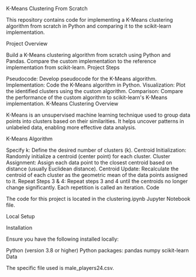 K-Means Clustering From Scratch

This repository contains code for implementing a K-Means clustering algorithm from scratch in Python and comparing it to the scikit-learn implementation.

Project Overview

Build a K-Means clustering algorithm from scratch using Python and Pandas.
Compare the custom implementation to the reference implementation from scikit-learn.
Project Steps

Pseudocode: Develop pseudocode for the K-Means algorithm.
Implementation: Code the K-Means algorithm in Python.
Visualization: Plot the identified clusters using the custom algorithm.
Comparison: Compare the performance of the custom algorithm to scikit-learn's K-Means implementation.
K-Means Clustering Overview

K-Means is an unsupervised machine learning technique used to group data points into clusters based on their similarities. It helps uncover patterns in unlabeled data, enabling more effective data analysis.

K-Means Algorithm

Specify k: Define the desired number of clusters (k).
Centroid Initialization: Randomly initialize a centroid (center point) for each cluster.
Cluster Assignment: Assign each data point to the closest centroid based on distance (usually Euclidean distance).
Centroid Update: Recalculate the centroid of each cluster as the geometric mean of the data points assigned to it.
Repeat Steps 3 & 4: Repeat steps 3 and 4 until the centroids no longer change significantly. Each repetition is called an iteration.
Code

The code for this project is located in the clustering.ipynb Jupyter Notebook file.

Local Setup

Installation

Ensure you have the following installed locally:

Python (version 3.8 or higher)
Python packages:
pandas
numpy
scikit-learn
Data

The specific file used is male_players24.csv.
